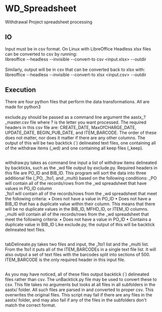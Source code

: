 # WD_Spreadsheet
Withdrawal Project spreadsheet processing

## IO
Input must be in csv format.  On Linux with LibreOffice Headless xlsx files can be converted to csv by running:<br>
libreoffice --headless --invisible --convert-to csv <input.xlsx> --outdir <place to put xlsx>
<br><br>
Similarly, output will be in csv that can be converted back to xlsx with:<br>
libreoffice --headless --invisible --convert-to xlsx <input.csv> --outdir <place to put xlsx>
<br>

## Execution
There are four python files that perform the data transformations.  All are made for python3<br><br>
exclude.py should be passed as a command line argument the aastx_?\_master.csv file where ? is the letter you want processed.  The required headers in this csv file are: CREATE_DATE, MaxOfCHARGE_DATE, UPDATE_DATE, BEGIN_PUB_DATE, and ITEM_BARCODE.  The order of these does not matter, nor does it matter if there are any other columns.  The output of this will be two backtick (\`) delineated text files, one containing all of the withdraw items (\_wd) and one containing all keep files (\_keep).
<br><br>

withdraw.py takes as command line input a list of withdraw items delineated by backticks, such as the \_wd file output by exclude.py.  Required headers in this file are PO_ID and BIB_ID.  This program will sort the data into three additional file (\_PO, \_1to1, and \_multi) based on the following conditions:
\_PO will contain all of the records/rows from the \_wd spreadsheet that have values in PO_ID column<br>
\_1to1 will contain all of the records/rows from the \_wd spreadsheet that meet the following criteria:
    • Does not have a value in PO_ID
    • Does not have a BIB_ID that has a duplicate value within their column. This means that there will be no duplicate values in the BIB_ID, MFHD_ID, or ITEM_ID columns.
\_multi will contain all of the records/rows from the \_wd spreadsheet that meet the following criteria:
    • Does not have a value in PO_ID
    • Contains a duplicate value in BIB_ID
Like exclude.py, the output of this will be backtick delineated text files.
<br><br>

tabDelineate.py takes two files and input, the \_1to1 list and the \_multi list.  From the 1to1 it puts all of the ITEM_BARCODEs in a single text file list.  It will also output a set of text files with the barcodes split into sections of 500.  ITEM_BARCODE is the only required header in this input file.
<br><br>

As you may have noticed, all of these files output backtick (\`) delineated files rather than csv.  The unBacktick.py file may be used to convert these to csv.  This file takes no arguments but looks at all files in all subfolders in the aastx/ folder.  All such files are parsed in and converted to proper csv.  This overwrites the original files.  This script may fail if there are any files in the aastx/ folder, and may also fail if any of the files in the subfolders don't match the correct format.
